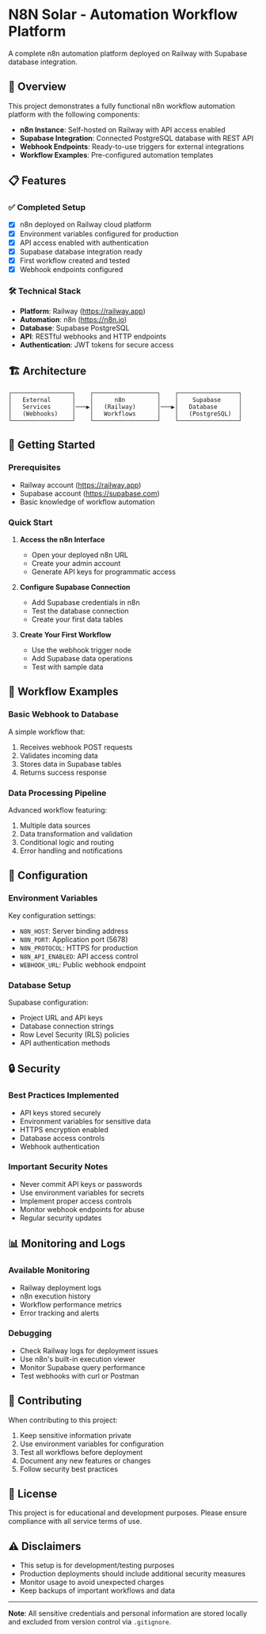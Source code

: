 # N8N Solar - Automation Workflow Platform

A complete n8n automation platform deployed on Railway with Supabase database integration.

## 🚀 Overview

This project demonstrates a fully functional n8n workflow automation platform with the following components:

- **n8n Instance**: Self-hosted on Railway with API access enabled
- **Supabase Integration**: Connected PostgreSQL database with REST API
- **Webhook Endpoints**: Ready-to-use triggers for external integrations
- **Workflow Examples**: Pre-configured automation templates

## 📋 Features

### ✅ Completed Setup
- [x] n8n deployed on Railway cloud platform
- [x] Environment variables configured for production
- [x] API access enabled with authentication
- [x] Supabase database integration ready
- [x] First workflow created and tested
- [x] Webhook endpoints configured

### 🛠 Technical Stack
- **Platform**: Railway (https://railway.app)
- **Automation**: n8n (https://n8n.io)
- **Database**: Supabase PostgreSQL
- **API**: RESTful webhooks and HTTP endpoints
- **Authentication**: JWT tokens for secure access

## 🏗 Architecture

```
┌─────────────────┐    ┌──────────────────┐    ┌─────────────────┐
│   External      │    │      n8n         │    │    Supabase     │
│   Services      │───▶│   (Railway)      │───▶│   Database      │
│   (Webhooks)    │    │   Workflows      │    │   (PostgreSQL)  │
└─────────────────┘    └──────────────────┘    └─────────────────┘
```

## 🚦 Getting Started

### Prerequisites
- Railway account (https://railway.app)
- Supabase account (https://supabase.com)
- Basic knowledge of workflow automation

### Quick Start

1. **Access the n8n Interface**
   - Open your deployed n8n URL
   - Create your admin account
   - Generate API keys for programmatic access

2. **Configure Supabase Connection**
   - Add Supabase credentials in n8n
   - Test the database connection
   - Create your first data tables

3. **Create Your First Workflow**
   - Use the webhook trigger node
   - Add Supabase data operations
   - Test with sample data

## 📝 Workflow Examples

### Basic Webhook to Database
A simple workflow that:
1. Receives webhook POST requests
2. Validates incoming data
3. Stores data in Supabase tables
4. Returns success response

### Data Processing Pipeline
Advanced workflow featuring:
1. Multiple data sources
2. Data transformation and validation
3. Conditional logic and routing
4. Error handling and notifications

## 🔧 Configuration

### Environment Variables
Key configuration settings:
- `N8N_HOST`: Server binding address
- `N8N_PORT`: Application port (5678)
- `N8N_PROTOCOL`: HTTPS for production
- `N8N_API_ENABLED`: API access control
- `WEBHOOK_URL`: Public webhook endpoint

### Database Setup
Supabase configuration:
- Project URL and API keys
- Database connection strings
- Row Level Security (RLS) policies
- API authentication methods

## 🔒 Security

### Best Practices Implemented
- API keys stored securely
- Environment variables for sensitive data
- HTTPS encryption enabled
- Database access controls
- Webhook authentication

### Important Security Notes
- Never commit API keys or passwords
- Use environment variables for secrets
- Implement proper access controls
- Monitor webhook endpoints for abuse
- Regular security updates

## 📊 Monitoring and Logs

### Available Monitoring
- Railway deployment logs
- n8n execution history
- Workflow performance metrics
- Error tracking and alerts

### Debugging
- Check Railway logs for deployment issues
- Use n8n's built-in execution viewer
- Monitor Supabase query performance
- Test webhooks with curl or Postman

## 🤝 Contributing

When contributing to this project:
1. Keep sensitive information private
2. Use environment variables for configuration
3. Test all workflows before deployment
4. Document any new features or changes
5. Follow security best practices

## 📄 License

This project is for educational and development purposes. Please ensure compliance with all service terms of use.

## ⚠️ Disclaimers

- This setup is for development/testing purposes
- Production deployments should include additional security measures
- Monitor usage to avoid unexpected charges
- Keep backups of important workflows and data

---

**Note**: All sensitive credentials and personal information are stored locally and excluded from version control via `.gitignore`.